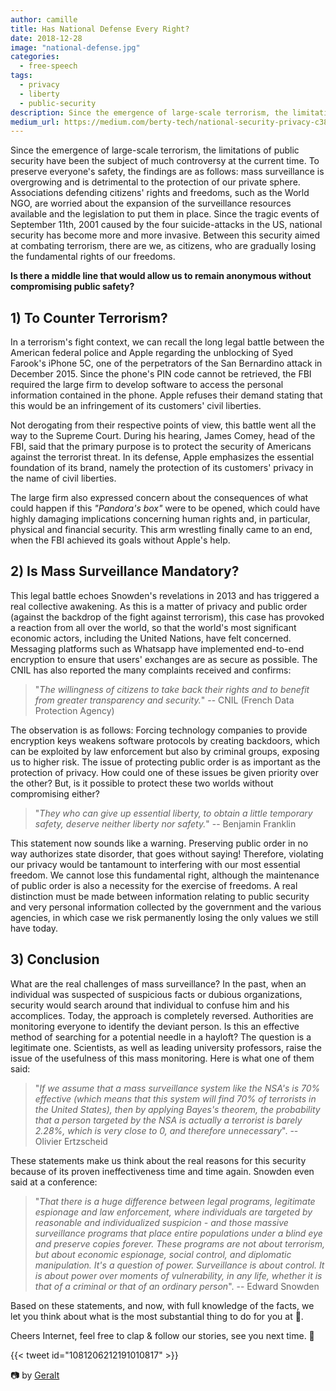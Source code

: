 ```yaml
---
author: camille
title: Has National Defense Every Right?
date: 2018-12-28
image: "national-defense.jpg"
categories:
  - free-speech
tags:
  - privacy
  - liberty
  - public-security
description: Since the emergence of large-scale terrorism, the limitations of public security have been the subject of much controversy at the current time.
medium_url: https://medium.com/berty-tech/national-security-privacy-c38e55784c6e
---
```



Since the emergence of large-scale terrorism, the limitations of public security have been the subject of much controversy at the current time. To preserve everyone's safety, the findings are as follows: mass surveillance is overgrowing and is detrimental to the protection of our private sphere. Associations defending citizens' rights and freedoms, such as the World NGO, are worried about the expansion of the surveillance resources available and the legislation to put them in place. Since the tragic events of September 11th, 2001 caused by the four suicide-attacks in the US, national security has become more and more invasive. Between this security aimed at combating terrorism, there are we, as citizens, who are gradually losing the fundamental rights of our freedoms.

**Is there a middle line that would allow us to remain anonymous without compromising public safety?**


## 1) To Counter Terrorism?

In a terrorism's fight context, we can recall the long legal battle between the American federal police and Apple regarding the unblocking of Syed Farook's iPhone 5C, one of the perpetrators of the San Bernardino attack in December 2015. Since the phone's PIN code cannot be retrieved, the FBI required the large firm to develop software to access the personal information contained in the phone. Apple refuses their demand stating that this would be an infringement of its customers' civil liberties.

Not derogating from their respective points of view, this battle went all the way to the Supreme Court. During his hearing, James Comey, head of the FBI, said that the primary purpose is to protect the security of Americans against the terrorist threat. In its defense, Apple emphasizes the essential foundation of its brand, namely the protection of its customers' privacy in the name of civil liberties.

The large firm also expressed concern about the consequences of what could happen if this _"Pandora's box"_ were to be opened, which could have highly damaging implications concerning human rights and, in particular, physical and financial security. This arm wrestling finally came to an end, when the FBI achieved its goals without Apple's help.

## 2) Is Mass Surveillance Mandatory?

This legal battle echoes Snowden's revelations in 2013 and has triggered a real collective awakening. As this is a matter of privacy and public order (against the backdrop of the fight against terrorism), this case has provoked a reaction from all over the world, so that the world's most significant economic actors, including the United Nations, have felt concerned. Messaging platforms such as Whatsapp have implemented end-to-end encryption to ensure that users' exchanges are as secure as possible. The CNIL has also reported the many complaints received and confirms:

> "_The willingness of citizens to take back their rights and to benefit from greater transparency and security._" -- CNIL (French Data Protection Agency)

The observation is as follows: Forcing technology companies to provide encryption keys weakens software protocols by creating backdoors, which can be exploited by law enforcement but also by criminal groups, exposing us to higher risk. The issue of protecting public order is as important as the protection of privacy. How could one of these issues be given priority over the other? But, is it possible to protect these two worlds without compromising either?

> "_They who can give up  essential liberty, to obtain a little temporary safety, deserve neither liberty nor safety._" -- Benjamin Franklin

This statement now sounds like a warning. Preserving public order in no way authorizes state disorder, that goes without saying! Therefore, violating our privacy would be tantamount to interfering with our most essential freedom. We cannot lose this fundamental right, although the maintenance of public order is also a necessity for the exercise of freedoms. A real distinction must be made between information relating to public security and very personal information collected by the government and the various agencies, in which case we risk permanently losing the only values we still have today.

## 3) Conclusion

What are the real challenges of mass surveillance? In the past, when an individual was suspected of suspicious facts or dubious organizations, security would search around that individual to confuse him and his accomplices. Today, the approach is completely reversed. Authorities are monitoring everyone to identify the deviant person. Is this an effective method of searching for a potential needle in a hayloft? The question is a legitimate one. Scientists, as well as leading university professors, raise the issue of the usefulness of this mass monitoring. Here is what one of them said:

> "_If we assume that a mass surveillance system like the NSA's is 70% effective (which means that this system will find 70% of terrorists in the United States), then by applying Bayes's theorem, the probability that a person targeted by the NSA is actually a terrorist is barely 2.28%, which is very close to 0, and therefore unnecessary_".  -- Olivier Ertzscheid

These statements make us think about the real reasons for this security because of its proven ineffectiveness time and time again. Snowden even said at a conference:

> "_That there is a huge difference between legal programs, legitimate espionage and law enforcement, where individuals are targeted by reasonable and individualized suspicion - and those massive surveillance programs that place entire populations under a blind eye and preserve copies forever. These programs are not about terrorism, but about economic espionage, social control, and diplomatic manipulation. It's a question of power. Surveillance is about control. It is about power over moments of vulnerability, in any life, whether it is that of a criminal or that of an ordinary person_". -- Edward Snowden

Based on these statements, and now, with full knowledge of the facts, we let you think about what is the most substantial thing to do for you at 🤔.


Cheers Internet, feel free to clap & follow our stories, see you next time. 🤫

{{< tweet id="1081206212191010817" >}}

📷 by [Geralt](https://pixabay.com/fr/moniteur-vidiwall-big-screen-%C5%93il-1054708/)
